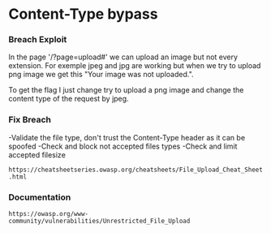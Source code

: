 # Content-Type bypass

### Breach Exploit

In the page '/?page=upload#' we can upload an image but not every extension.
For exemple jpeg and jpg are working but when we try to upload png image we get this "Your image was not uploaded.".

To get the flag I just change try to upload a png image and change the content type of the request by jpeg.


### Fix Breach
-Validate the file type, don't trust the Content-Type header as it can be spoofed
-Check and block not accepted files types
-Check and limit accepted filesize

```https://cheatsheetseries.owasp.org/cheatsheets/File_Upload_Cheat_Sheet.html```

### Documentation
```https://owasp.org/www-community/vulnerabilities/Unrestricted_File_Upload```